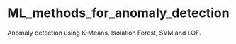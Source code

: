 # ML_methods_for_anomaly_detection

Anomaly detection using K-Means, Isolation Forest, SVM and LOF.
